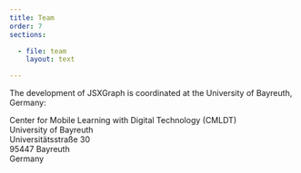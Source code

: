 ```yaml
---
title: Team
order: 7
sections:

  - file: team
    layout: text

---
```


The development of JSXGraph is coordinated at the University of Bayreuth, Germany:

Center for Mobile Learning with Digital Technology (CMLDT)  
University of Bayreuth   
Universitätsstraße 30   
95447 Bayreuth  
Germany